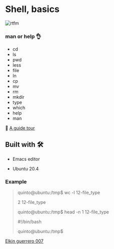 # Shell, basics


![rtfm](https://user-images.githubusercontent.com/85587286/160321598-b149394f-c0c6-48ba-97ee-8d08d2f94ee1.png)

### man or help 👌

- cd
- ls
- pwd
- less
- file
- ln
- cp
- mv
- rm
- mkdir
- type
- which
- help
- man

🚀  [A guide tour](http://linuxcommand.org/lc3_lts0040.php)


## Built with 🛠️

* Emacs editor

* Ubuntu 20.4
  

  
### Example


> quinto@ubuntu:/tmp$ wc -l 12-file_type
> 
> 2 12-file_type
> 
> quinto@ubuntu:/tmp$ head -n 1 12-file_type
>  
> #!/bin/bash
> 
> quinto@ubuntu:/tmp$

[Elkin guerrero 007](https://github.com/elkinguerrero007)

